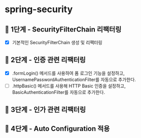 # spring-security
## 🚀 1단계 - SecurityFilterChain 리팩터링
- [x] 기본적인 SecurityFilterChain 생성 및 리팩터링

## 🚀 2단계 - 인증 관련 리팩터링
- [x] .formLogin() 메서드를 사용하여 폼 로그인 기능을 설정하고, UsernamePasswordAuthenticationFilter를 자동으로 추가한다.
- [ ] .httpBasic() 메서드를 사용해 HTTP Basic 인증을 설정하고, BasicAuthenticationFilter를 자동으로 추가한다.
## 🚀 3단계 - 인가 관련 리팩터링

## 🚀 4단계 - Auto Configuration 적용
